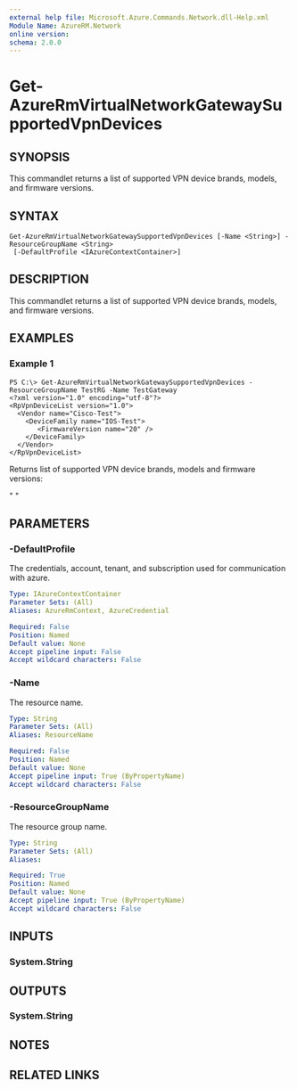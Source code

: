 ```yaml
---
external help file: Microsoft.Azure.Commands.Network.dll-Help.xml
Module Name: AzureRM.Network
online version: 
schema: 2.0.0
---
```


# Get-AzureRmVirtualNetworkGatewaySupportedVpnDevices

## SYNOPSIS
This commandlet returns a list of supported VPN device brands, models, and firmware versions.

## SYNTAX

```
Get-AzureRmVirtualNetworkGatewaySupportedVpnDevices [-Name <String>] -ResourceGroupName <String>
 [-DefaultProfile <IAzureContextContainer>]
```

## DESCRIPTION
This commandlet returns a list of supported VPN device brands, models, and firmware versions.

## EXAMPLES

### Example 1
```
PS C:\> Get-AzureRmVirtualNetworkGatewaySupportedVpnDevices -ResourceGroupName TestRG -Name TestGateway 
<?xml version="1.0" encoding="utf-8"?>
<RpVpnDeviceList version="1.0">
  <Vendor name="Cisco-Test">
    <DeviceFamily name="IOS-Test">
       <FirmwareVersion name="20" />
    </DeviceFamily>
  </Vendor>
</RpVpnDeviceList>

```

Returns list of supported VPN device brands, models and firmware versions:
<?xml version="1.0" encoding="utf-8"?>
"<RpVpnDeviceList version="1.0">
  <Vendor name="Cisco-Test">
    <DeviceFamily name="IOS-Test">
       <FirmwareVersion name="20" />
    </DeviceFamily>
  </Vendor>
</RpVpnDeviceList>"

## PARAMETERS

### -DefaultProfile
The credentials, account, tenant, and subscription used for communication with azure.

```yaml
Type: IAzureContextContainer
Parameter Sets: (All)
Aliases: AzureRmContext, AzureCredential

Required: False
Position: Named
Default value: None
Accept pipeline input: False
Accept wildcard characters: False
```

### -Name
The resource name.

```yaml
Type: String
Parameter Sets: (All)
Aliases: ResourceName

Required: False
Position: Named
Default value: None
Accept pipeline input: True (ByPropertyName)
Accept wildcard characters: False
```

### -ResourceGroupName
The resource group name.

```yaml
Type: String
Parameter Sets: (All)
Aliases: 

Required: True
Position: Named
Default value: None
Accept pipeline input: True (ByPropertyName)
Accept wildcard characters: False
```

## INPUTS

### System.String


## OUTPUTS

### System.String


## NOTES

## RELATED LINKS

